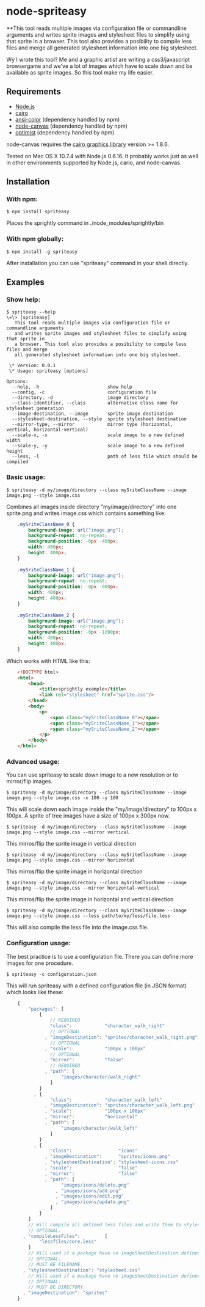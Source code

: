 node-spriteasy
==============

**This tool reads multiple images via configuration file or commandline arguments and writes sprite images and stylesheet files to simplify using that sprite in a browser. This tool also provides a posibility to compile less files and merge all generated stylesheet information into one big stylesheet.

Wy I wrote this tool? Me and a graphic artist are writing a css3/javascript browsergame and we've a lot of images which have to scale down and be available as sprite images. So this tool make my life easier.


## Requirements

* [Node.js](http://nodejs.org/)
* [cairo](http://cairographics.org/)
* [ansi-color](https://github.com/loopj/commonjs-ansi-color) (dependency handled by npm)
* [node-canvas](http://github.com/LearnBoost/node-canvas) (dependency handled by npm)
* [optimist](http://github.com/substack/node-optimist) (dependency handled by npm)

node-canvas requires the [cairo graphics library](http://cairographics.org/download/) version >= 1.8.6.

Tested on Mac OS X 10.7.4 with Node.js 0.6.16.
It probably works just as well in other environments supported by Node.js, cario, and node-canvas.

## Installation

### With npm:

	$ npm install spriteasy

Places the sprightly command in ./node_modules/sprightly/bin

### With npm globally:

	$ npm install -g spriteasy

After installation you can use "spriteasy" command in your shell directly.

## Examples

### Show help:

	$ spriteasy --help
    \=\> [spriteasy]
       This tool reads multiple images via configuration file or commandline arguments
       and writes sprite images and stylesheet files to simplify using that sprite in
       a browser. This tool also provides a posibility to compile less files and merge
       all generated stylesheet information into one big stylesheet.
    
     \* Version: 0.0.1
     \* Usage: spriteasy [options]
    
    Options:
      --help, -h                         show help                                              
      --config, -c                       configuration file                                     
      --directory, -d                    image directory                                        
      --class-identifier, --class        alternative class name for stylesheet generation       
      --image-destination, --image       sprite image destination                               
      --stylesheet-destination, --style  sprite stylesheet destination                          
      --mirror-type, --mirror            mirror type (horizontal, vertical, horizontal-vertical)
      --scale-x, -x                      scale image to a new defined width                     
      --scale-y, -y                      scale image to a new defined height
      --less, -l                         path of less file which should be compiled

### Basic usage:

	$ spriteasy -d my/image/directory --class mySriteClassName --image image.png --style image.css

Combines all images inside directory "my/image/directory" into one sprite.png and writes image.css which contains something like:

```css
    .mySriteClassName_0 {
    	background-image: url("image.png");
    	background-repeat: no-repeat;
    	background-position: -0px -400px;
    	width: 400px;
    	height: 400px;
    }
    
    .mySriteClassName_1 {
    	background-image: url("image.png");
    	background-repeat: no-repeat;
    	background-position: -0px -800px;
    	width: 400px;
    	height: 400px;
    }
    
    .mySriteClassName_2 {
    	background-image: url("image.png");
    	background-repeat: no-repeat;
    	background-position: -0px -1200px;
    	width: 400px;
    	height: 400px;
    }
```

Which works with HTML like this:

```html
	<!DOCTYPE html>
	<html>
		<head>
			<title>sprightly example</title>
			<link rel="stylesheet" href="sprite.css"/>
		</head>
		<body>
			<p>
				<span class="mySriteClassName_0"></span>
				<span class="mySriteClassName_1"></span>
				<span class="mySriteClassName_2"></span>
			</p>
		</body>
	</html>
```

### Advanced usage:

You can use spriteasy to scale down image to a new resolution or to mirror/flip images.

    $ spriteasy -d my/image/directory --class mySriteClassName --image image.png --style image.css -x 100 -y 100

This will scale down each image inside the "my/image/directory" to 100px x 100px. A sprite of tree images have a size of 100px x 300px now.

    $ spriteasy -d my/image/directory --class mySriteClassName --image image.png --style image.css --mirror vertical
    
This mirros/flip the sprite image in vertical direction

    $ spriteasy -d my/image/directory --class mySriteClassName --image image.png --style image.css --mirror horizontal
    
This mirros/flip the sprite image in horizontal direction

    $ spriteasy -d my/image/directory --class mySriteClassName --image image.png --style image.css --mirror horizontal-vertical
    
This mirros/flip the sprite image in horizontal and vertical direction

    $ spriteasy -d my/image/directory --class mySriteClassName --image image.png --style image.css --less path/to/my/less/file.less
    
This will also compile the less file into the image.css file.

### Configuration usage:

The best practice is to use a configuration file. There you can define more images for one procedure.

    $ spriteasy -c configuration.json

This will run spriteasy with a defined configuration file (in JSON format) which looks like these:

```javascript
    {
        "packages": [
            {
                // REQUIRED
                "class":            "character_walk_right"
                // OPTIONAL
              , "imageDestination": "sprites/character_walk_right.png"
                // OPTIONAL
              , "scale":            "100px x 100px"
                // OPTIONAL
              , "mirror":           "false"
                // REQUIRED
              , "path": [
                    "images/character/walk_right"
                ]
            }
          , {
                "class":            "character_walk_left"
              , "imageDestination": "sprites/character_walk_left.png"
              , "scale":            "100px x 100px"
              , "mirror":           "horizontal"
              , "path": [
                    "images/character/walk_left"
                ]
            }
          , {
                "class":                 "icons"
              , "imageDestination":      "sprites/icons.png"
              , "stylesheetDestination": "stylesheet-icons.css"
              , "scale":                 "false"
              , "mirror":                "false"
              , "path": [
                    "images/icons/delete.png"
                  , "images/icons/add.png"
                  , "images/icons/edit.png"
                  , "images/icons/update.png"
                ]
            }
        ]
        // Will compile all defined less files and write them to stylesheetDestination.
        // OPTIONAL.
      , "compileLessFiles":         [
            "lessfiles/core.less"
        ]
        // Will used if a package have no imageSheetDestination defined.
        // OPTIONAL.
        // MUST BE FILENAME.
      , "stylesheetDestination": "stylesheet.css"
        // Will used if a package have no imageSheetDestination defined.
        // OPTIONAL.
        // MUST BE DIRECTORY.
      , "imageDestination": "sprites"
    }
```

    